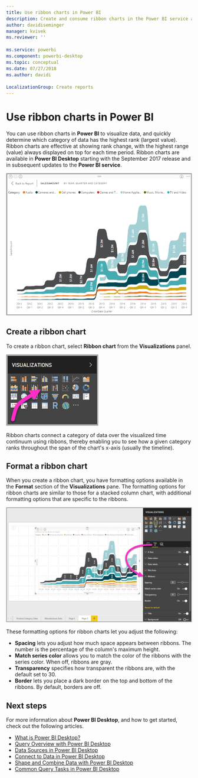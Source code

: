 ```yaml
---
title: Use ribbon charts in Power BI
description: Create and consume ribbon charts in the Power BI service and Power BI Desktop
author: davidiseminger
manager: kvivek
ms.reviewer: ''

ms.service: powerbi
ms.component: powerbi-desktop
ms.topic: conceptual
ms.date: 07/27/2018
ms.author: davidi

LocalizationGroup: Create reports
---
```

# Use ribbon charts in Power BI
You can use ribbon charts in **Power BI** to visualize data, and quickly determine which category of data has the highest rank (largest value). Ribbon charts are effective at showing rank change, with the highest range (value) always displayed on top for each time period. Ribbon charts are available in **Power BI Desktop** starting with the September 2017 release and in subsequent updates to the **Power BI service**.

![](media/desktop-ribbon-charts/ribbon-charts_01.png)

## Create a ribbon chart
To create a ribbon chart, select **Ribbon chart** from the **Visualizations** panel.

![](media/desktop-ribbon-charts/ribbon-charts_02.png)

Ribbon charts connect a category of data over the visualized time continuum using ribbons, thereby enabling you to see how a given category ranks throughout the span of the chart's x-axis (usually the timeline).

## Format a ribbon chart
When you create a ribbon chart, you have formatting options available in the **Format** section of the **Visualizations** pane. The formatting options for ribbon charts are similar to those for a stacked column chart, with additional formatting options that are specific to the ribbons.

![](media/desktop-ribbon-charts/ribbon-charts_03.png)

These formatting options for ribbon charts let you adjust the following:

* **Spacing** lets you adjust how much space appears between ribbons. The number is the percentage of the column's maximum height.
* **Match series color** allows you to match the color of the ribbons with the series color. When off, ribbons are gray.
* **Transparency** specifies how transparent the ribbons are, with the default set to 30.
* **Border** lets you place a dark border on the top and bottom of the ribbons. By default, borders are off.

## Next steps
For more information about **Power BI Desktop**, and how to get started, check out the following articles.

* [What is Power BI Desktop?](../desktop-what-is-desktop.md)
* [Query Overview with Power BI Desktop](../desktop-query-overview.md)
* [Data Sources in Power BI Desktop](../desktop-data-sources.md)
* [Connect to Data in Power BI Desktop](../desktop-connect-to-data.md)
* [Shape and Combine Data with Power BI Desktop](../desktop-shape-and-combine-data.md)
* [Common Query Tasks in Power BI Desktop](../desktop-common-query-tasks.md)   

